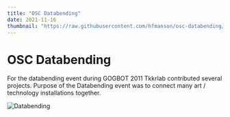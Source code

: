 ```yaml
---
title: "OSC Databending"
date: 2021-11-16
thumbnail: "https://raw.githubusercontent.com/hfmanson/osc-databending/main/spiro.jpg"
---
```


# OSC Databending
For the databending event during GOGBOT 2011 Tkkrlab contributed several projects. Purpose of the Databending event was to connect many art / technology installations together.

![Databending](https://raw.githubusercontent.com/hfmanson/osc-databending/main/spiro.jpg)
